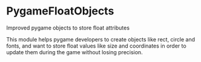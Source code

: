 # PygameFloatObjects

Improved pygame objects to store float attributes

This module helps pygame developers to create objects like rect, circle and fonts, and want to store float values like size and coordinates in order to update them during the game without losing precision.
